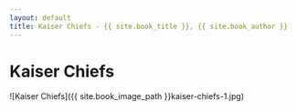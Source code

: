 ```yaml
---
layout: default
title: Kaiser Chiefs - {{ site.book_title }}, {{ site.book_author }}
---
```


# Kaiser Chiefs

![Kaiser Chiefs]({{ site.book_image_path }}kaiser-chiefs-1.jpg)
